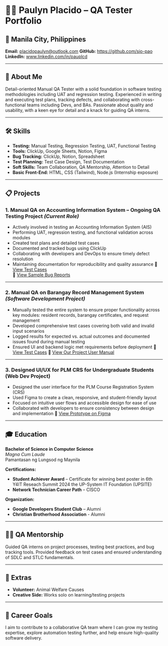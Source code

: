 # 👩‍💻 Paulyn Placido – QA Tester Portfolio

## 📍 Manila City, Philippines  
**Email:** placidopaulyn@outlook.com
**GitHub:** https://github.com/sio-pao
**LinkedIn:** www.linkedin.com/in/pauplcd

---

## 🧩 About Me

Detail-oriented Manual QA Tester with a solid foundation in software testing methodologies including UAT and regression testing. Experienced in writing and executing test plans, tracking defects, and collaborating with cross-functional teams including Devs, and BAs. Passionate about quality and usability, with a keen eye for detail and a knack for guiding QA interns.

---

## 🛠️ Skills

- **Testing:** Manual Testing, Regression Testing, UAT, Functional Testing  
- **Tools:** ClickUp, Google Sheets, Notion, Figma  
- **Bug Tracking:** ClickUp, Notion, Spreadsheet  
- **Test Planning:** Test Case Design, Test Documentation  
- **Soft Skills:** Team Collaboration, QA Mentorship, Attention to Detail  
- **Basic Front-End:** HTML, CSS (Tailwind), Node.js (Internship exposure)

---

## 📋 Projects

### 1. **Manual QA on Accounting Information System – Ongoing QA Testing Project** *(Current Role)*
- Actively involved in testing an Accounting Information System (AIS)
- Performing UAT, regression testing, and functional validation across modules
- Created test plans and detailed test cases  
- Documented and tracked bugs using ClickUp  
- Collaborating with developers and DevOps to ensure timely defect resolution
- Maintaining documentation for reproducibility and quality assurance
🔗 [View Test Cases](https://github.com/sio-pao/qa-portfolio/blob/main/Makati%20AIS%20Bug%20Tracker.xlsx)  
🔗 [View Sample Bug Reports](https://github.com/sio-pao/qa-portfolio/blob/main/Bug%20Reports%20using%20ClickUp%20Tool.pdf)

---

### 2. **Manual QA on Barangay Record Management System** *(Software Development Project)*  
- Manually tested the entire system to ensure proper functionality across key modules: resident records, barangay certificates, and request management
- Developed comprehensive test cases covering both valid and invalid input scenarios
- Logged results for expected vs. actual outcomes and documented issues found during manual testing
- Ensured UI and backend logic met requirements before deployment
🔗 [View Test Cases](https://github.com/sio-pao/qa-portfolio/blob/main/BRMS-Test-Cases.xlsx)
🔗 [View Our Project User Manual](https://github.com/sio-pao/qa-portfolio/blob/main/BRMS-User-Manual.pdf)

---

### 3. **Designed UI/UX for PLM CRS for Undergraduate Students (Web Dev Project)**  
- Designed the user interface for the PLM Course Registration System (CRS)
- Used Figma to create a clean, responsive, and student-friendly layout
- Focused on intuitive user flows and accessible design for ease of use
- Collaborated with developers to ensure consistency between design and implementation
🔗 [View Prototype on Figma](https://www.figma.com/proto/ycJyjJg0kq22FgiUI3paHN/PLM-CRS--Undergrad---Grad-?node-id=1121-11197&t=HgjUf8ARc0jSrKuW-1&scaling=scale-down&content-scaling=fixed&page-id=0%3A1&starting-point-node-id=227%3A2372&show-proto-sidebar=1)

---

## 🎓 Education

**Bachelor of Science in Computer Science**  
*Magna Cum Laude*  
Pamantasan ng Lungsod ng Maynila

**Certifications:**
- **Student Achiever Award** – Certificate for winning best poster in 6th Y4IT Reseach Summit 2024 the UP-System IT Foundation (UPSITE)  
- **Network Technician Career Path** – CISCO

**Organization:**
- **Google Developers Student Club** – Alumni
- **Christian Brotherhood Association** - Alumni

---

## 👩‍🏫 QA Mentorship

Guided QA interns on project processes, testing best practices, and bug tracking tools. Provided feedback on test cases and ensured understanding of SDLC and STLC fundamentals.

---

## 🐾 Extras

- **Volunteer:** Animal Welfare Causes  
- **Creative Side:** Works solo on learning/testing projects  

---

## 📌 Career Goals

I aim to contribute to a collaborative QA team where I can grow my testing expertise, explore automation testing further, and help ensure high-quality software delivery.

